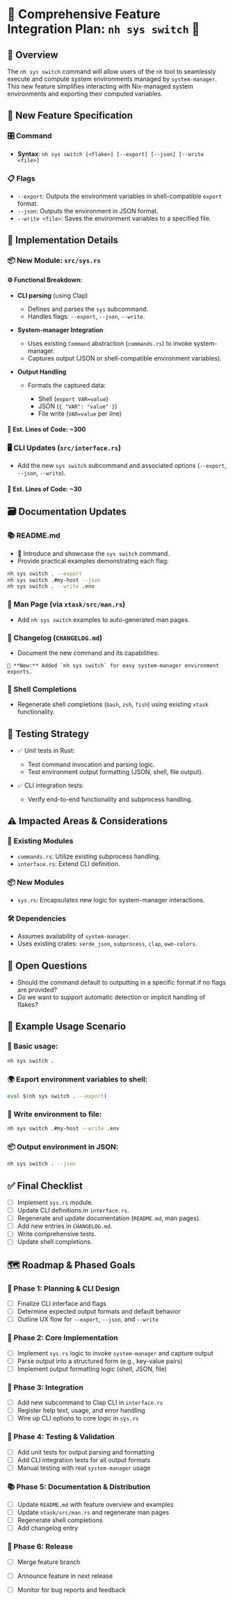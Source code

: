 # 📝 Comprehensive Feature Integration Plan: `nh sys switch` 🚀

## 🌟 Overview

The `nh sys switch` command will allow users of the `nh` tool to seamlessly execute and compute system environments managed by `system-manager`. This new feature simplifies interacting with Nix-managed system environments and exporting their computed variables.

## 🎯 New Feature Specification

### 🎛️ Command

* **Syntax**: `nh sys switch [<flake>] [--export] [--json] [--write <file>]`

### 📋 Flags

* `--export`: Outputs the environment variables in shell-compatible `export` format.
* `--json`: Outputs the environment in JSON format.
* `--write <file>`: Saves the environment variables to a specified file.

## 🔧 Implementation Details

### 📦 New Module: `src/sys.rs`

#### ⚙️ Functional Breakdown:

* **CLI parsing** (using Clap)

  * Defines and parses the `sys` subcommand.
  * Handles flags: `--export`, `--json`, `--write`.

* **System-manager Integration**

  * Uses existing `Command` abstraction (`commands.rs`) to invoke system-manager.
  * Captures output (JSON or shell-compatible environment variables).

* **Output Handling**

  * Formats the captured data:

    * Shell (`export VAR=value`)
    * JSON (`{ "VAR": "value" }`)
    * File write (`VAR=value` per line)

#### 📐 Est. Lines of Code: **\~300**

### 🖥️ CLI Updates (`src/interface.rs`)

* Add the new `sys switch` subcommand and associated options (`--export`, `--json`, `--write`).

#### 📐 Est. Lines of Code: **\~30**

## 🗃️ Documentation Updates

### 📚 README.md

* 🎉 Introduce and showcase the `sys switch` command.
* Provide practical examples demonstrating each flag:

```sh
nh sys switch . --export
nh sys switch .#my-host --json
nh sys switch . --write .env
```

### 📖 Man Page (via `xtask/src/man.rs`)

* Add `nh sys switch` examples to auto-generated man pages.

### 📜 Changelog (`CHANGELOG.md`)

* Document the new command and its capabilities:

```
🚀 **New:** Added `nh sys switch` for easy system-manager environment exports.
```

### 📂 Shell Completions

* Regenerate shell completions (`bash`, `zsh`, `fish`) using existing `xtask` functionality.

## 🧪 Testing Strategy

* ✅ Unit tests in Rust:

  * Test command invocation and parsing logic.
  * Test environment output formatting (JSON, shell, file output).
* ✅ CLI integration tests:

  * Verify end-to-end functionality and subprocess handling.

## ⚠️ Impacted Areas & Considerations

### 🔄 Existing Modules

* `commands.rs`: Utilize existing subprocess handling.
* `interface.rs`: Extend CLI definition.

### 📦 New Modules

* `sys.rs`: Encapsulates new logic for system-manager interactions.

### 🛠️ Dependencies

* Assumes availability of `system-manager`.
* Uses existing crates: `serde_json`, `subprocess`, `clap`, `owo-colors`.

## 🚩 Open Questions

* Should the command default to outputting in a specific format if no flags are provided?
* Do we want to support automatic detection or implicit handling of flakes?

## 📝 Example Usage Scenario

### 📌 Basic usage:

```sh
nh sys switch .
```

### 🌍 Export environment variables to shell:

```sh
eval $(nh sys switch . --export)
```

### 📄 Write environment to file:

```sh
nh sys switch .#my-host --write .env
```

### 📦 Output environment in JSON:

```sh
nh sys switch . --json
```

## ✅ Final Checklist

* [ ] Implement `sys.rs` module.
* [ ] Update CLI definitions in `interface.rs`.
* [ ] Regenerate and update documentation (`README.md`, man pages).
* [ ] Add new entries in `CHANGELOG.md`.
* [ ] Write comprehensive tests.
* [ ] Update shell completions.

## 🗺️ Roadmap & Phased Goals

### 📅 Phase 1: Planning & CLI Design

* [ ] Finalize CLI interface and flags
* [ ] Determine expected output formats and default behavior
* [ ] Outline UX flow for `--export`, `--json`, and `--write`

### 🔨 Phase 2: Core Implementation

* [ ] Implement `sys.rs` logic to invoke `system-manager` and capture output
* [ ] Parse output into a structured form (e.g., key-value pairs)
* [ ] Implement output formatting logic (shell, JSON, file)

### 🔌 Phase 3: Integration

* [ ] Add new subcommand to Clap CLI in `interface.rs`
* [ ] Register help text, usage, and error handling
* [ ] Wire up CLI options to core logic in `sys.rs`

### 🧪 Phase 4: Testing & Validation

* [ ] Add unit tests for output parsing and formatting
* [ ] Add CLI integration tests for all output formats
* [ ] Manual testing with real `system-manager` usage

### 📚 Phase 5: Documentation & Distribution

* [ ] Update `README.md` with feature overview and examples
* [ ] Update `xtask/src/man.rs` and regenerate man pages
* [ ] Regenerate shell completions
* [ ] Add changelog entry

### 🎉 Phase 6: Release

* [ ] Merge feature branch
* [ ] Announce feature in next release
* [ ] Monitor for bug reports and feedback

